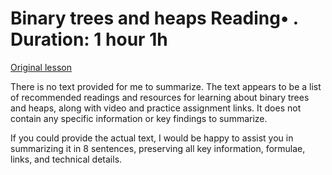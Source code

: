 # Binary trees and heaps Reading• . Duration: 1 hour 1h

[Original lesson](https://www.coursera.org/learn/uol-fundamentals-of-computer-science/supplement/c3HWC/binary-trees-and-heaps)

There is no text provided for me to summarize. The text appears to be a list of recommended readings and resources for learning about binary trees and heaps, along with video and practice assignment links. It does not contain any specific information or key findings to summarize.

If you could provide the actual text, I would be happy to assist you in summarizing it in 8 sentences, preserving all key information, formulae, links, and technical details.

